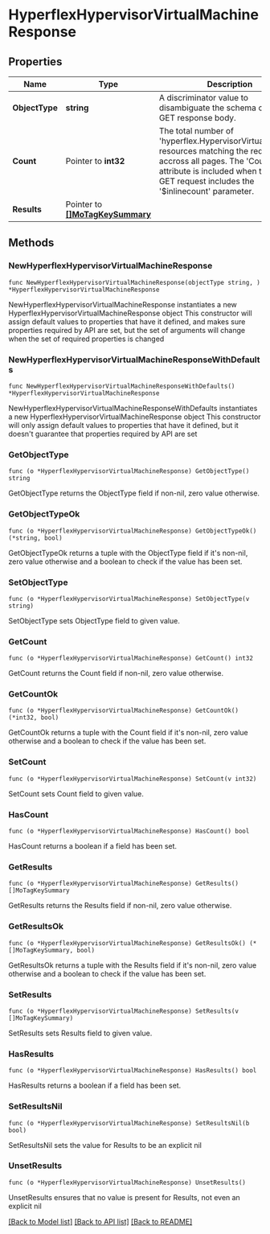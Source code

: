 # HyperflexHypervisorVirtualMachineResponse

## Properties

Name | Type | Description | Notes
------------ | ------------- | ------------- | -------------
**ObjectType** | **string** | A discriminator value to disambiguate the schema of a HTTP GET response body. | 
**Count** | Pointer to **int32** | The total number of &#39;hyperflex.HypervisorVirtualMachine&#39; resources matching the request, accross all pages. The &#39;Count&#39; attribute is included when the HTTP GET request includes the &#39;$inlinecount&#39; parameter. | [optional] 
**Results** | Pointer to [**[]MoTagKeySummary**](MoTagKeySummary.md) |  | [optional] 

## Methods

### NewHyperflexHypervisorVirtualMachineResponse

`func NewHyperflexHypervisorVirtualMachineResponse(objectType string, ) *HyperflexHypervisorVirtualMachineResponse`

NewHyperflexHypervisorVirtualMachineResponse instantiates a new HyperflexHypervisorVirtualMachineResponse object
This constructor will assign default values to properties that have it defined,
and makes sure properties required by API are set, but the set of arguments
will change when the set of required properties is changed

### NewHyperflexHypervisorVirtualMachineResponseWithDefaults

`func NewHyperflexHypervisorVirtualMachineResponseWithDefaults() *HyperflexHypervisorVirtualMachineResponse`

NewHyperflexHypervisorVirtualMachineResponseWithDefaults instantiates a new HyperflexHypervisorVirtualMachineResponse object
This constructor will only assign default values to properties that have it defined,
but it doesn't guarantee that properties required by API are set

### GetObjectType

`func (o *HyperflexHypervisorVirtualMachineResponse) GetObjectType() string`

GetObjectType returns the ObjectType field if non-nil, zero value otherwise.

### GetObjectTypeOk

`func (o *HyperflexHypervisorVirtualMachineResponse) GetObjectTypeOk() (*string, bool)`

GetObjectTypeOk returns a tuple with the ObjectType field if it's non-nil, zero value otherwise
and a boolean to check if the value has been set.

### SetObjectType

`func (o *HyperflexHypervisorVirtualMachineResponse) SetObjectType(v string)`

SetObjectType sets ObjectType field to given value.


### GetCount

`func (o *HyperflexHypervisorVirtualMachineResponse) GetCount() int32`

GetCount returns the Count field if non-nil, zero value otherwise.

### GetCountOk

`func (o *HyperflexHypervisorVirtualMachineResponse) GetCountOk() (*int32, bool)`

GetCountOk returns a tuple with the Count field if it's non-nil, zero value otherwise
and a boolean to check if the value has been set.

### SetCount

`func (o *HyperflexHypervisorVirtualMachineResponse) SetCount(v int32)`

SetCount sets Count field to given value.

### HasCount

`func (o *HyperflexHypervisorVirtualMachineResponse) HasCount() bool`

HasCount returns a boolean if a field has been set.

### GetResults

`func (o *HyperflexHypervisorVirtualMachineResponse) GetResults() []MoTagKeySummary`

GetResults returns the Results field if non-nil, zero value otherwise.

### GetResultsOk

`func (o *HyperflexHypervisorVirtualMachineResponse) GetResultsOk() (*[]MoTagKeySummary, bool)`

GetResultsOk returns a tuple with the Results field if it's non-nil, zero value otherwise
and a boolean to check if the value has been set.

### SetResults

`func (o *HyperflexHypervisorVirtualMachineResponse) SetResults(v []MoTagKeySummary)`

SetResults sets Results field to given value.

### HasResults

`func (o *HyperflexHypervisorVirtualMachineResponse) HasResults() bool`

HasResults returns a boolean if a field has been set.

### SetResultsNil

`func (o *HyperflexHypervisorVirtualMachineResponse) SetResultsNil(b bool)`

 SetResultsNil sets the value for Results to be an explicit nil

### UnsetResults
`func (o *HyperflexHypervisorVirtualMachineResponse) UnsetResults()`

UnsetResults ensures that no value is present for Results, not even an explicit nil

[[Back to Model list]](../README.md#documentation-for-models) [[Back to API list]](../README.md#documentation-for-api-endpoints) [[Back to README]](../README.md)


